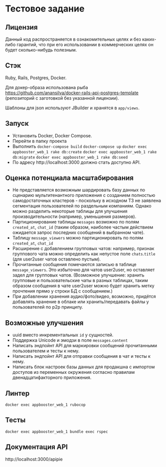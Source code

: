 # Тестовое задание

## Лицензия

Данный код распространяется в ознакомительных целях и без каких-либо гарантий, что при его использовании в коммерческих целях он будет сколько-нибудь полезным.

## Стэк

Ruby, Rails, Postgres, Docker.

Для докер-образа использована рыба https://github.com/anansilva/docker-rails-api-postgres-template (репозиторий с заготовкой без указанной лицензии).

Шаблоны для json используют JBuilder и хранятся в `app/views`.

## Запуск

- Установить Docker, Docker Compose.
- Перейти в папку проекта
- Выполнить
 `docker-compose build`
 `docker-compose up`
 `docker exec appbooster_web_1 rake db:create`
 `docker exec appbooster_web_1 rake db:migrate`
 `docker exec appbooster_web_1 rake db:seed`
- По адресу http://localhost:3000 должно стать доступно API.

## Оценка потенциала масштабирования

- Не представляется возможным шардировать базу данных по сценарию мультитенантного приложения с созданием полностью самодостаточных кластеров - поскольку в исходном ТЗ не заявлена сегментация пользователей по раздельным компаниям. Однако можно разделить некоторые таблицы для улучшения производительности (например, уменьшения размеров).
- Партиционирование таблицы `messages` возможно по полям `created_at`, `chat_id` (таким образом, наиболее частым действием ожидается запрос последних сообщений в выбранном чате).
- Таблицу `message_viewers` можно партиционировать по полям `created_at`, `chat_id`
- Расширение с добавлением групповых чатов: например, признак группового чата можно определить как непустое поле `chats`.`title` (для user2user чатов оставлено пустым).
- Прочитанные сообщения помечаются записью в таблице `message_viewers`. Это избыточно для чатов user2user, но оставляет задел для групповых чатов. (Возможное улучшение: хранить групповые и пользовательские чаты в разных таблицах, таким образом сообщения в чате user2user можно будет хранить метку прочтения прямо у строки БД с сообщением.)
- При добавлении хранения аудио/фото/видео, возможно, придётся добавлять хранение в облаке или хранить/передавать файлы у пользователей по p2p принципу.

## Возможные улучшения

- uuid вместо инкрементальных `id` у сущностей.
- Поддержка Unicode и эмодзи в поле `messages`.`content`
- Написать эндпойнт API для маркировки сообщений прочитанными пользователем и тесты к нему.
- Написать эндпойнт API для отправки сообщения в чат и тесты к нему.
- Написать блок настроек базы данных для продакшна с импортом доступов из переменных окружения согласно правилам двенадцатифакторного приложения.

## Линтер

`docker exec appbooster_web_1 rubocop`

## Тесты

`docker exec appbooster_web_1 bundle exec rspec`

## Документация API

http://localhost:3000/apipie
